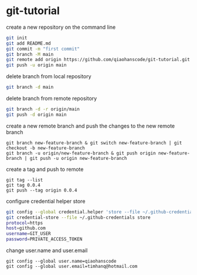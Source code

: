# git-tutorial
create a new repository on the command line
```sh
git init
git add README.md
git commit -m "first commit"
git branch -M main
git remote add origin https://github.com/qiaohanscode/git-tutorial.git
git push -u origin main
```
delete branch from local repository
```sh
git branch -d main
```
delete branch from remote repository
```sh
git branch -d -r origin/main
git push -d origin main
```
create a new remote branch and push the changes to the new remote branch
```
git branch new-feature-branch & git switch new-feature-branch | git checkout -b new-feature-branch
git branch -u origin/new-feature-branch & git push origin new-feature-branch | git push -u origin new-feature-branch
```
create a tag and push to remote
```
git tag --list
git tag 0.0.4
git push --tag origin 0.0.4
```
configure credential helper store
```sh
git config --global credential.helper 'store --file ~/.github-credentials'
git credential-store --file ~/.github-credentials store
protocol=https
host=github.com
username=GIT_USER
password=PRIVATE_ACCESS_TOKEN

```
change user.name and user.email
```
git config --global user.name=qiaohanscode
git config --global user.email=timhanq@hotmail.com
```
